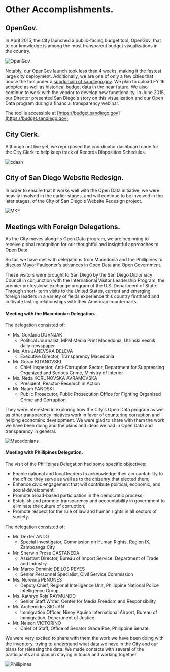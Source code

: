 # Other Accomplishments.
## OpenGov.
In April 2015, the City launched a public-facing budget tool, OpenGov, that to our knowledge is among the most transparent budget visualizations in the country.  

![OpenGov](http://take.ms/WSg3A)

Notably, our OpenGov launch took less than 4 weeks, making it the fastest large city deployment.  Additionally, we are one of only a few cities that house the tool under a [subdomain of sandiego.gov](https://budget.sandiego.gov). We plan to upload FY 16 adopted as well as historical budget data in the near future. We also continue to work with the vendor to develop new functionality. In June 2015, our Director presented San Diego's story on this visualization and our Open Data program during a financial transparency webinar.

The tool is accessible at [https://budget.sandiego.gov](https://budget.sandiego.gov).  

## City Clerk.
Although not live yet, we repurposed the coordinator dashboard code for the City Clerk to help keep track of Records Disposition Schedules. 

![cdash](http://take.ms/2u2QS)

## City of San Diego Website Redesign.
In order to ensure that it works well with the Open Data initiative, we were heavily involved in the earlier stages, and will continue to be involved in the later stages, of the City of San Diego's Website Redesign project.

![MKF](http://www.sandiego.gov/mayor/graphics/article/designsdphoto.jpg)

## Meetings with Foreign Delegations.
As the City moves along its Open Data program, we are beginning to receive global recognition for our thoughtful and insightful approaches to Open Data.

So far, we have met with delegations from Macedonia and the Phillipines to discuss Mayor Faulconer's advances in Open Data and Open Government.

These visitors were brought to San Diego by the San Diego Diplomacy Council in conjunction with the International Visitor Leadership Program, the premier professional exchange program of the U.S. Department of State. Through short- term visits to the United States, current and emerging foreign leaders in a variety of fields experience this country firsthand and cultivate lasting relationships with their American counterparts.

#### Meeting with the Macedonian Delegation.
The delegation consisted of:

* Ms. Gordana DUVNJAK
    * Political Journalist, MPM Media Print Macedonia, Utrinski Vesnik daily newspaper
* Ms. Ana JANEVSKA DELEVA
    * Executive Director, Transparency Macedonia
* Mr. Goran KITANOVSKI
    * Chief Inspector, Anti-Corruption Sector, Department for Suppressing Organized and Serious Crime, Ministry of Interior
* Ms. Neda KORUNOVSKA AVRAMOVSKA
    * President, Reactor-Research in Action
* Mr. Naum PANOSKI
    * Public Prosecutor, Public Prosecution Office for Fighting Organized Crime and Corruption

They were interested in exploring how the City's Open Data program as well as other transparency iniatives work in favor of countering corruption and helping econominc development.  We were glad to share with them the work we have been doing and the plans and ideas we had in Open Data and transparency in general.

![Macedonians](http://mrm-random.s3.amazonaws.com/dz/2015-01-27%2016.28.38.jpg)

#### Meeting with Phillipines Delegation.
The visit of the Phillipines Delegation had some specific objectives:

* Enable national and local leaders to acknowledge their accountability to the office they serve as well as to the citizenry that elected them;
* Enhance civic engagement that will contribute political, economic, and social development;
* Promote broad-based participation in the democratic process;
* Establish and promote transparency and accountability in government to eliminate the culture
of corruption;
* Promote respect for the rule of law and human rights in all sectors of society.

The delegation consisted of:
* Mr. Dexter ANDO
    * Special Investigator, Commission on Human Rights, Region IX, Zamboanga City
* Mr. Sherwin Prose CASTANEDA
    * Assistant Director, Bureau of Import Service, Department of Trade and Industry
* Mr. Marco Dominic DE LOS REYES
    * Senior Personnel Specialist, Civil Service Commission
* Ms. Norenna PENONES
    * Deputy Chief, Regional Intelligence Unit, Philippine National Police Intelligence Group
* Ms. Kathryn Roja RAYMUNDO
    * Senior Staff Writer, Center for Media Freedom and Responsibility
* Mr. Archemides SIGUAN
    * Immigration Officer, Ninoy Aquino International Airport, Bureau of Immigration, Department of Justice
* Mr. Nelson VICTORINO
    * Chief of Staff, Office of Senator Grace Poe, Philippine Senate

We were very excited to share with them the work we have been doing with the inventory, trying to understand what data we have in the City and our plans for releasing the data.  We made contacts with several of the participants and plan on staying in touch and working together.

![Phillipines](http://mrm-random.s3.amazonaws.com/dz/FB_IMG_1435173663587.jpg)

